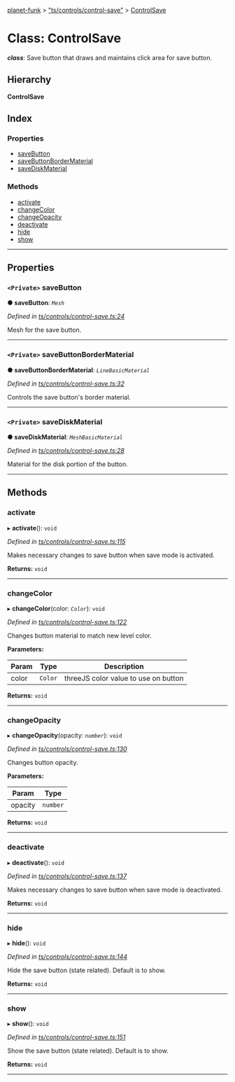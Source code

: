 [planet-funk](../README.md) > ["ts/controls/control-save"](../modules/_ts_controls_control_save_.md) > [ControlSave](../classes/_ts_controls_control_save_.controlsave.md)

# Class: ControlSave

*__class__*: Save button that draws and maintains click area for save button.

## Hierarchy

**ControlSave**

## Index

### Properties

* [saveButton](_ts_controls_control_save_.controlsave.md#savebutton)
* [saveButtonBorderMaterial](_ts_controls_control_save_.controlsave.md#savebuttonbordermaterial)
* [saveDiskMaterial](_ts_controls_control_save_.controlsave.md#savediskmaterial)

### Methods

* [activate](_ts_controls_control_save_.controlsave.md#activate)
* [changeColor](_ts_controls_control_save_.controlsave.md#changecolor)
* [changeOpacity](_ts_controls_control_save_.controlsave.md#changeopacity)
* [deactivate](_ts_controls_control_save_.controlsave.md#deactivate)
* [hide](_ts_controls_control_save_.controlsave.md#hide)
* [show](_ts_controls_control_save_.controlsave.md#show)

---

## Properties

<a id="savebutton"></a>

### `<Private>` saveButton

**● saveButton**: *`Mesh`*

*Defined in [ts/controls/control-save.ts:24](https://github.com/WilliamRADFunk/planet-funk/blob/4b09769/src/ts/controls/control-save.ts#L24)*

Mesh for the save button.

___
<a id="savebuttonbordermaterial"></a>

### `<Private>` saveButtonBorderMaterial

**● saveButtonBorderMaterial**: *`LineBasicMaterial`*

*Defined in [ts/controls/control-save.ts:32](https://github.com/WilliamRADFunk/planet-funk/blob/4b09769/src/ts/controls/control-save.ts#L32)*

Controls the save button's border material.

___
<a id="savediskmaterial"></a>

### `<Private>` saveDiskMaterial

**● saveDiskMaterial**: *`MeshBasicMaterial`*

*Defined in [ts/controls/control-save.ts:28](https://github.com/WilliamRADFunk/planet-funk/blob/4b09769/src/ts/controls/control-save.ts#L28)*

Material for the disk portion of the button.

___

## Methods

<a id="activate"></a>

###  activate

▸ **activate**(): `void`

*Defined in [ts/controls/control-save.ts:115](https://github.com/WilliamRADFunk/planet-funk/blob/4b09769/src/ts/controls/control-save.ts#L115)*

Makes necessary changes to save button when save mode is activated.

**Returns:** `void`

___
<a id="changecolor"></a>

###  changeColor

▸ **changeColor**(color: *`Color`*): `void`

*Defined in [ts/controls/control-save.ts:122](https://github.com/WilliamRADFunk/planet-funk/blob/4b09769/src/ts/controls/control-save.ts#L122)*

Changes button material to match new level color.

**Parameters:**

| Param | Type | Description |
| ------ | ------ | ------ |
| color | `Color` |  threeJS color value to use on button |

**Returns:** `void`

___
<a id="changeopacity"></a>

###  changeOpacity

▸ **changeOpacity**(opacity: *`number`*): `void`

*Defined in [ts/controls/control-save.ts:130](https://github.com/WilliamRADFunk/planet-funk/blob/4b09769/src/ts/controls/control-save.ts#L130)*

Changes button opacity.

**Parameters:**

| Param | Type |
| ------ | ------ |
| opacity | `number` |

**Returns:** `void`

___
<a id="deactivate"></a>

###  deactivate

▸ **deactivate**(): `void`

*Defined in [ts/controls/control-save.ts:137](https://github.com/WilliamRADFunk/planet-funk/blob/4b09769/src/ts/controls/control-save.ts#L137)*

Makes necessary changes to save button when save mode is deactivated.

**Returns:** `void`

___
<a id="hide"></a>

###  hide

▸ **hide**(): `void`

*Defined in [ts/controls/control-save.ts:144](https://github.com/WilliamRADFunk/planet-funk/blob/4b09769/src/ts/controls/control-save.ts#L144)*

Hide the save button (state related). Default is to show.

**Returns:** `void`

___
<a id="show"></a>

###  show

▸ **show**(): `void`

*Defined in [ts/controls/control-save.ts:151](https://github.com/WilliamRADFunk/planet-funk/blob/4b09769/src/ts/controls/control-save.ts#L151)*

Show the save button (state related). Default is to show.

**Returns:** `void`

___

